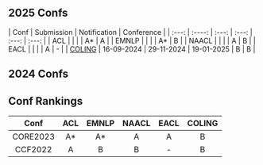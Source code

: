 
## 2025 Confs

|  Conf  | Submission    |   Notification  |   Conference  | 
| :---:  |    :----:     |     :---:       |     :---:     | :---:  | :---: |
|  ACL   |               |                 |               |   A*   |   A   |
|  EMNLP |               |                 |               |   A*   |   B   |
|  NAACL |               |                 |               |   A    |   B   |
|  EACL  |               |                 |               |   A    |   -  |
| [COLING](https://coling2025.org/) | 16-09-2024 | 29-11-2024 | 19-01-2025 |  B  | B |

## 2024 Confs

## Conf Rankings
|  Conf  | ACL    |   EMNLP  |   NAACL  | EACL | COLING |
| :---:  |    :----:     |     :---:       |     :---:     | :---:  | :---: |
| CORE2023 |       A*        |        A*         |     A           |    A   |    B  |
|  CCF2022 |        A       |          B       |       B        |   -   |   B   |
<!--stackedit_data:
eyJoaXN0b3J5IjpbMTE4NTczNTY3MiwtNTc4NTA4NTU2LC03ND
M2OTc2MDUsMzUyNzI3NzU2LDg2NDkyNTkwMSwtMTg1ODE3OTk5
MiwyMDc4NzY4ODE0LC03MTU2NzI4NTIsMTA4OTQ0OTQyMl19
-->